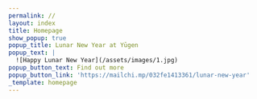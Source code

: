```yaml
---
permalink: //
layout: index
title: Homepage
show_popup: true
popup_title: Lunar New Year at Yūgen
popup_text: |
  ![Happy Lunar New Year](/assets/images/1.jpg)
popup_button_text: Find out more
popup_button_link: 'https://mailchi.mp/032fe1413361/lunar-new-year'
_template: homepage
---
```




